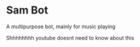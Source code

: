 # Sam Bot
A multipurpose bot, mainly for music playing

Shhhhhhhh youtube doesnt need to know about this
